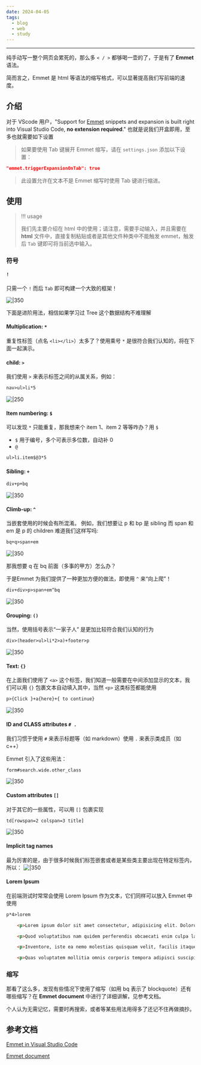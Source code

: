 ```yaml
---
date: 2024-04-05
tags:
  - blog
  - web
  - study
---
```

***


纯手动写一整个网页会累死的，那么多 `< / >` 都够喝一壶的了，于是有了 **Emmet** 语法。

简而言之，Emmet 是 html 等语法的缩写格式，可以显著提高我们写前端的速度。

<!-- more -->

## 介绍

对于 VScode 用户，"Support for [Emmet](https://emmet.io/) snippets and expansion is built right into Visual Studio Code, **no extension required**." 也就是说我们开盒即用，至多也就需要如下设置

> 如果要使用 Tab 键展开 Emmet 缩写，请在 `settings.json` 添加以下设置：
```json
"emmet.triggerExpansionOnTab": true
```
> 此设置允许在文本不是 Emmet 缩写时使用 Tab 键进行缩进。

## 使用

> !!! usage
> 
>我们先主要介绍在 html 中的使用；请注意，需要手动输入，并且需要在 **html** 文件中，直接复制粘贴或者是其他文件种类中不能触发 emmet，触发后 `Tab` 键即可将当前选中输入。

### 符号

#### `!` 

只需一个 `!` 而后 `Tab` 即可构建一个大致的框架！

![|350](attachments/2-1%20Emmet.png)

下面是进阶用法，相信如果学习过 Tree 这个数据结构不难理解

#### Multiplication: `*`

重复性标签（点名 `<li></li>`）太多了？使用乘号 `*` 是很符合我们认知的，将在下面一起演示。
#### child: `>`

我们使用 `>` 来表示标签之间的从属关系，例如：
```txt
nav>ul>li*5
```
![|250](attachments/2-1%20Emmet-1.png)

#### Item numbering: `$`

可以发现 `*` 只能重复，那我想来个 item 1、item 2 等等咋办？用 `$`

- `$` 用于编号，多个可表示多位数，自动补 0
- `@` 
```txt
ul>li.item$@3*5
```
#### Sibling: `+`

```txt
div+p+bq
```
![|350](attachments/2-1%20Emmet-2.png)

#### Climb-up: `^`

当嵌套使用的时候会有所混淆。
例如，我们想要让 p 和 bp 是 sibling 而 span 和 em 是 p 的 children 
难道我们这样写吗:

```txt
bq+q>span+em
```
![|350](attachments/2-1%20Emmet-5.png)

那我想要 q 在 bq 前面（多事的甲方）怎么办？

于是Emmet 为我们提供了一种更加方便的做法，即使用 `^` 来“向上爬”！

```txt
div+div>p>span+em^bq
```
![|350](attachments/2-1%20Emmet-4.png)

#### Grouping: `()`

当然，使用括号表示“一家子人” 是更加比较符合我们认知的行为

```txt
div>(header>ul>li*2>a)+footer>p
```
![|350](attachments/2-1%20Emmet-6.png)

#### Text: `{}`

在上面我们使用了 `<a>` 这个标签，我们知道一般需要在中间添加显示的文本，我们可以用 `{}` 包裹文本自动填入其中，当然 `<p>` 这类标签都能使用

```txt
p>{Click }+a{here}+{ to continue}
```
![|350](attachments/2-1%20Emmet-7.png)

#### ID and CLASS attributes `# .`

我们习惯于使用 `#` 来表示标题等（如 markdown）使用 `.` 来表示类成员（如 c++）

Emmet 引入了这些用法：
```txt
form#search.wide.other_class
```
![|350](attachments/2-1%20Emmet-8.png)

#### Custom attributes `[]`

对于其它的一些属性，可以用 `[]` 包裹实现

```txt
td[rowspan=2 colspan=3 title]
```
![|350](attachments/2-1%20Emmet-10.png)
#### Implicit tag names

最为厉害的是，由于很多时候我们标签嵌套或者是某些类主要出现在特定标签内，所以：
![|350](attachments/2-1%20Emmet-9.png)

#### Lorem Ipsum

在前端测试时常常会使用 Lorem Ipsum 作为文本，它们同样可以放入 Emmet 中使用

```txt
p*4>lorem
```

```html
    <p>Lorem ipsum dolor sit amet consectetur, adipisicing elit. Dolorum nobis natus nulla, quam quia eum atque neque rem sapiente facilis, eaque eos laudantium distinctio a est qui. Veritatis, pariatur! Aperiam.</p>

    <p>Quod voluptatibus nam quidem perferendis obcaecati enim culpa laborum modi voluptatum? Incidunt, aliquid, quod nostrum dolorem ipsam libero eum ab, corrupti nisi sint excepturi ipsum veniam quisquam officiis. Magnam, dolor!</p>

    <p>Inventore, iste ea nemo molestias quisquam velit, facilis itaque repellat eos esse, sapiente ab. Blanditiis earum, aliquam corrupti quasi eum dolorem ipsa delectus ratione. Quasi consequatur ipsam corporis. Exercitationem, commodi.</p>

    <p>Quas voluptatem mollitia omnis corporis tempora adipisci suscipit maxime molestias in amet, ipsam consequuntur qui natus, earum nulla delectus, accusantium nisi ut odit explicabo alias commodi exercitationem? Iste, explicabo officia?</p>
```

### 缩写

那看了这么多，发现有些情况下使用了缩写（如用 bq 表示了 blockquote）还有哪些缩写？在
**Emmet document** 中进行了详细讲解，见参考文档。

个人认为无需记忆，需要时再搜索，或者等某些用法用得多了还记不住再做摘抄。
## 参考文档

[Emmet in Visual Studio Code](https://code.visualstudio.com/docs/editor/emmet)

[Emmet document](https://docs.emmet.io/cheat-sheet/)